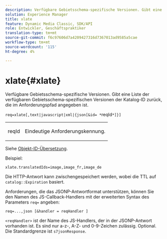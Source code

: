 ```yaml
---
description: Verfügbare Gebietsschema-spezifische Versionen. Gibt eine Liste der verfügbaren Gebietsschema-spezifischen Versionen der Katalog-ID zurück, die im Anforderungspfad angegeben ist.
solution: Experience Manager
title: xlate
feature: Dynamic Media Classic, SDK/API
role: Entwickler, Geschäftspraktiker
translation-type: tm+mt
source-git-commit: f6c97606d7a4209427316d7367013ad9585a5cae
workflow-type: tm+mt
source-wordcount: '115'
ht-degree: 4%

---
```



# xlate{#xlate}

Verfügbare Gebietsschema-spezifische Versionen. Gibt eine Liste der verfügbaren Gebietsschema-spezifischen Versionen der Katalog-ID zurück, die im Anforderungspfad angegeben ist.

`req=xlate[,text|javascript|xml|{json[&id= *`reqId`*]}]`

<table id="simpletable_8970A3A5A64F4DC2B184E251993390C5"> 
 <tr class="strow"> 
  <td class="stentry"> <p><span class="codeph"><span class="varname"> reqId</span></span> </p> </td> 
  <td class="stentry"> <p>Eindeutige Anforderungskennung. </p></td> 
 </tr> 
</table>

Siehe [Objekt-ID-Übersetzung](../../../../../../is-api/http-ref/image-serving-api-ref/c-http-protocol-reference/c-syntax-and-features/r-object-id-translation.md#reference-cf3e34e6cbb346d69ded9982bfdef414).

Beispiel:

`xlate.translatedIds=image,image_fr,image_de`

Die HTTP-Antwort kann zwischengespeichert werden, wobei die TTL auf `catalog::Expiration` basiert.

Anforderungen, die das JSONP-Antwortformat unterstützen, können Sie den Namen des JS-Callback-Handlers mit der erweiterten Syntax des Parameters `req=` angeben:

`req=...,json [&handler = reqHandler ]`

`<reqHandler>` ist der Name des JS-Handlers, der in der JSONP-Antwort vorhanden ist. Es sind nur a-z-, A-Z- und 0-9-Zeichen zulässig. Optional. Die Standardgrenze ist `s7jsonResponse`.
